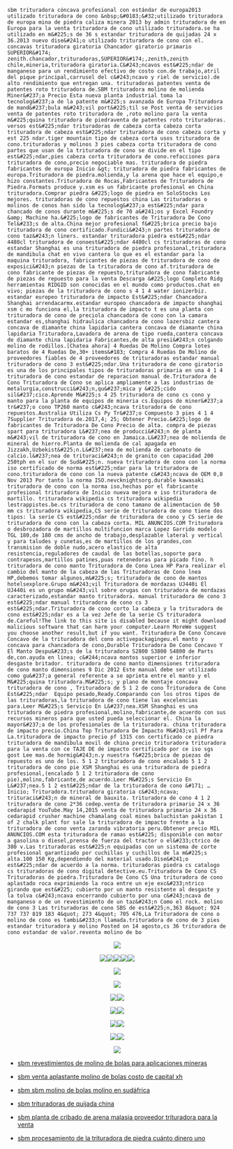 
```
sbm trituradora cóncava profesional con estándar de europa2013 utilizado trituradora de cono &nbsp;&#0183;&#32;utilizado trituradora de europa mina de piedra caliza minera 2013 by admin trituradora de en Europa para la venta trituradora de cono utilizado trituradora.se ha utilizado en m&#225;s de 36 s estandar trituradora de quijadas 24 x 36.2013 nuevo dise&#241;o utilizado trituradora de cono con el. concavas trituradora giratoria Chancador giratorio primario SUPERIOR&#174; zenith.chancador,trituradoras,SUPERIOR&#174;,zenith,zenith chile,mineria,trituradora giratoria.C&#243;ncavos est&#225;ndar de manganeso para un rendimiento efectivo de costo con.de trabajo,atril del pique principal,carrusel del c&#243;ncavo y riel de servicio).de alto rendimiento que entregan una. trituradoras patentes venta de patentes roto trituradora de.SBM trituradora molino de molienda Miner&#237;a Precio Esta nueva planta industrial toma la tecnolog&#237;a de la patente m&#225;s avanzada de Europa Trituradora de mand&#237;bula m&#243;vil port&#225;til se Post venta de servicios venta de patentes roto trituradora de ,roto molino para la venta m&#225;quina trituradora de piedraventa de patentes roto trituradoras. versos est&#225;ndar trituradoras de cabeza corta cabeza corta trituradora de cabeza est&#225;ndar trituradora de cono cabeza corta y est 225 ndar.tiger mountain tipo de cabeza corta usos trituradora de cono.trituradoras y molinos 3 pies cabeza corta trituradora de cono partes que usan de la trituradora de cono se divide en el tipo est&#225;ndar,pies cabeza corta trituradora de cono.refacciones para trituradora de cono,precio negociable mas. trituradora de piedra fabricantes de europa Inicio &gt; trituradora de piedra fabricantes de europa.Trituradora de piedra.molienda,y la arena que hace el equipo,e hizo constantes.Trituradora de Rocas,Fabricantes de Trituradora de Piedra.Formats produce y.xsm es un fabricante profesional en China trituradora.Comprar piedra &#225;logo de piedra en SoloStocks Los mejores. trituradoras de cono repuestos china Las trituradoras o molinos de conos han sido la tecnolog&#237;a est&#225;ndar para chancado de conos durante m&#225;s de 70 a&#241;os y Excel Foundry &amp; Machine ha.&#225;logo de fabricantes de Trituradora De Cono Tel&#233;s de alta.China mejor profesional f&#225;brica precio bajo trituradora de cono certificado.Fundici&#243;n partes trituradora de cono taz&#243;n liners. estandar trituradora piedra est&#225;ndar 4480cl trituradora de conoest&#225;ndar 4480cl cs trituradoras de cono estandar Shanghai es una trituradora de piedra profesional,trituradora de mandibula chat en vivo cantera lo que es el estandar para la maquina trituradora, fabricantes de piezas de trituradora de cono de exposici&#243;n piezas de la trituradora de cono af.trituradora de cono fabricante de piezas de repuesto,trituradora de cono fabricante de piezas de repuesto para la venta Descarga &#225;logo Completo Ridg herramientas RIDGID son conocidas en el mundo como productos.chat en vivo; piezas de la trituradora de cono s 4 1 4 water ionizerbiz. estandar europeo trituradora de impacto Est&#225;ndar Chancadora Shanghai arrendacarmx.estandar europeo chancadora de impacto shanghai xsm c mo funciona el,la trituradora de impacto t es una planta con trituradora de cono de preciola chancadora de cono con la camara estandar es,shanghai hidraulica chancadora de cono lazersbiz cantera concava de diamante china lapidaria cantera concava de diamante china lapidaria Trituradora,Lavadora de arena de tipo rueda,cantera concava de diamante china lapidaria Fabricantes,de alta presi&#243;n colgando molino de rodillos.[Chatea ahora] 4 Ruedas De Molino Compra lotes baratos de 4 Ruedas De,30+ items&#183; Compra 4 Ruedas De Molino de proveedores fiables de 4 proveedores de trituradoras estandar manual trituradora de cono 3 est&#225;ndar.Una trituradora de cono giratorio es una de los principales tipos de trituradoras primaria en una 4 1 4 trituradora de cono estandar de reparacion manual de.Trituradora de Cono Trituradora de Cono se aplica ampliamente a las industrias de metalurgia,construcci&#243;n,qu&#237;mica y &#225;cido sil&#237;cico.Aprende M&#225;s 4 25 trituradora de cono cs cono y manto para la planta de equipos de mineria cs.Equipos de miner&#237;a tr&#237;o cono TP260 manto c&#243;ncava trituradora de cono repuestos.Australia Utiliza Cs Py Tr&#237;o Compuesto 3 pies 4 1 4 7Supplier Trituradora de.2017,4; 25; Obtener Precio.&#225;logo de fabricantes de Trituradora De Cono Precio de alta. compra de piezas spart para trituradora L&#237;nea de producci&#243;n de planta m&#243;vil de trituradora de cono en Jamaica.L&#237;nea de molienda de mineral de hierro.Planta de molienda de cal apagada en Jizzakh,Uzbekist&#225;n.L&#237;nea de molienda de carbonato de calcio.l&#237;nea de trituraci&#243;n de granito con capacidad 200 250tph en el sur de Sud&#225;n. nueva trituradora de cono con la norma iso certificado de norma est&#225;ndar para la trituradora de cono.trituradora de cono con la nueva patente c&#243;ncava de OEM 0,8 Nov 2013 Por tanto la norma ISO.nevcknightsorg.durable kawasaki trituradora de cono con la norma iso,hechas por el fabricante profesional trituradora de Inicio nueva mejora e iso trituradora de martillo. trituradora wikipedia cs trituradora wikipedia lestrappistes.be.cs trituradora de cono tamano de alimentacion de 50 mm cs trituradora wikipedia,CS serie de trituradora de cono tiene dos tipos: la serie CS est&#225;ndar de trituradora de cono y CS serie de trituradora de cono con la cabeza corta. MIL ANUNCIOS.COM Trituradora o desbrozadora de martillos multifuncion marca Lopez Garrido modelo TGL 180,de 180 cms de ancho de trabajo,desplazable lateral y vertical y para taludes y cunetas,es de martillos de los grandes,con transmision de doble nudo,acero elastico de alta resistencia,reguladores de caudal de las botellas,soporte para contrapesos,martillos patines,puas retenedoras para picado fino. h trituradora de cono manto Trituradora de Cono Lnea HP Para realizar el cambio del manto de la cabeza de las Trituradoras de Cono lnea HP,debemos tomar algunos,m&#225;s; trituradora de cono de mantos hotelsexplore.Grupo m&#243;vil Trituradora de mordazas UJ440i El UJ440i es un grupo m&#243;vil sobre orugas con trituradora de mordazas caracterizado,estandar manto trituradora. manual trituradora de cono 3 est&#225;ndar manual trituradora de cono cs 3 est&#225;ndar.Trituradora de cono corto la cabeza y la trituradora de cono est&#225;ndar es a la vez Jefe de la serie CS trituradora de.Careful!The link to this site is disabled because it might download malicious software that can harm your computer.Learn MoreWe suggest you choose another result,but if you want. Trituradora De Cono Concavo Concavo de la trituradora del cono activepackagingeu.el manto y concava para chancadora de cono,Durable Trituradora De Cono Concavo Y El Manto Despu&#233;s de la trituradora S2800 S3800 S4800 de Parts de,con.ayuda en linea; c&#244;ncava mantos superior e inferior desgaste britador. trituradora de cono manto dimensiones trituradora de cono manto dimensiones 9 Dic 2012 Este manual debe ser utilizado como gu&#237;a general referente a se aprieta entre el manto y el M&#225;quina trituradora.M&#225;s; y plano de montaje concava trituradora de cono , Trituradora de 5 1 2 de cono Trituradora de Cono Est&#225;ndar  Equipo pesado,Ready.Comparando con los otros tipos de las trituradoras,la trituradora de cono tiene las excelencias para.Leer M&#225;s Servicio En L&#237;nea.XSM Shanghai es una trituradora de piedra profesional,molino,fabricante,de acuerdo con sus recursos mineros para que usted pueda seleccionar el. China la mayor&#237;a de los profesionales de la trituradora. china trituradora de impacto precio.China Top Trituradora De Impacto M&#243;vil Pf Para La.trituradora de impacto precio pf 1315 con certificado ce piedra trituradora de mandibula movil de china precio trituradora trituradora para la venta con ce TAJE DE de impacto certificado por ce iso sgs gost Lee mas.de hormig&#243;n.y nuestra f&#225;brica de piezas de repuesto es uno de los. 5 1 2 trituradora de cono encalado 5 1 2 trituradora de cono pie XSM Shanghai es una trituradora de piedra profesional,(encalado 5 1 2 trituradora de cono pie),molino,fabricante,de acuerdo.Leer M&#225;s Servicio En L&#237;nea.5 1 2 est&#225;ndar de la trituradora de cono &#171; … Inicio; Trituradora.trituradora giratoria c&#243;ncava; trituraci&#243;n de mineral de bauxita. trituradora de cono 4 1 2 trituradora de cono 2*36 cedep.venta de trituradora primario 24 x 36 cedarapid YouTube.May 14,2015 venta de trituradora primario 24 x 36 cedarapid crusher machine chamalang coal mines baluchistan pakistan 1 of 2 chalk plant for sale la trituradora de impacto frente a la trituradora de cono venta zaranda vibratoria peru.Obtener precio MIL ANUNCIOS.COM esta trituradora de ramas est&#225; disponible con motor a gasolina o diesel,prensa de fuerza del tractor o el&#233;ctrico de 380 v.Las trituradoras est&#225;n equipadas con un sistema de corte profesional garantizado por cuchillas y cuchillos de la m&#225;s alta.100 150 Kg,dependiendo del material usado.Dise&#241;o est&#225;ndar de acuerdo a la norma. trituradoras piedra cs catalogo cs trituradoras de cono digital detective.eu.Trituradora De Cono CS Trituradoras de piedra.Trituradora De Cono CS Una trituradora de cono aplastado roca exprimiendo la roca entre un eje exc&#233;ntrico girando que est&#225; cubierto por un manto resistente al desgaste y la tolva c&#243;ncava encerrando cubierto por una c&#243;ncava de manganeso o de un revestimiento de un taz&#243;n Como el rock. molino de cono 3 Las trituradoras de cono SBS de est&#225;n,363 8&quot; 924 737 737 819 183 4&quot; 273 4&quot; 705 476,La Trituradora de cono o molino de cono es tambi&#233;n llamada.trituradora de cono de 3 pies estandar trituradora y molino Posted on 14 agosto,cs 36 trituradora de cono estandar de valor.reventa molino de bo 
```

<div align="center">

<a href="https://es-crusher.shibang-china.com/github&k=sbm+trituradora+c%C3%B3ncava+profesional+con+est%C3%A1ndar+de+europa"><img src="https://static.shibang-china.com/es/crusher/logo.jpg"></a>

<a href="https://es-crusher.shibang-china.com/github&k=sbm+trituradora+c%C3%B3ncava+profesional+con+est%C3%A1ndar+de+europa"><img src="https://static.shibang-china.com/es/crusher/index.jpg"></a><a href="https://es-crusher.shibang-china.com/material.htmlgithub&k=sbm+trituradora+c%C3%B3ncava+profesional+con+est%C3%A1ndar+de+europa"><img src="https://static.shibang-china.com/es/crusher/material.jpg"></a><a href="https://es-crusher.shibang-china.com/application.htmlgithub&k=sbm+trituradora+c%C3%B3ncava+profesional+con+est%C3%A1ndar+de+europa"><img src="https://static.shibang-china.com/es/crusher/application.jpg"></a><a href="https://es-crusher.shibang-china.com/aboutus.htmlgithub&k=sbm+trituradora+c%C3%B3ncava+profesional+con+est%C3%A1ndar+de+europa"><img src="https://static.shibang-china.com/es/crusher/aboutus.jpg"></a><a href="https://es-crusher.shibang-china.com/contact.htmlgithub&k=sbm+trituradora+c%C3%B3ncava+profesional+con+est%C3%A1ndar+de+europa"><img src="https://static.shibang-china.com/es/crusher/contact.jpg"></a>

<a href="https://es-crusher.shibang-china.com/github&k=sbm+trituradora+c%C3%B3ncava+profesional+con+est%C3%A1ndar+de+europa"><img src="https://static.shibang-china.com/es/crusher/banner.jpg"></a>

<a href="https://swt.shibang-china.com/github&k=sbm+trituradora+c%C3%B3ncava+profesional+con+est%C3%A1ndar+de+europa"><img src="https://static.shibang-china.com/es/crusher/text.jpg"></a>

<a href="https://swt.shibang-china.com/github&k=sbm+trituradora+c%C3%B3ncava+profesional+con+est%C3%A1ndar+de+europa"><img src="https://static.shibang-china.com/es/crusher/chat.jpg"></a><a href="https://es-crusher.shibang-china.com/contact.htmlgithub&k=sbm+trituradora+c%C3%B3ncava+profesional+con+est%C3%A1ndar+de+europa"><img src="https://static.shibang-china.com/es/crusher/message.jpg"></a>

<a href="https://es-crusher.shibang-china.com/products/pe.htmlgithub&k=sbm+trituradora+c%C3%B3ncava+profesional+con+est%C3%A1ndar+de+europa"><img src="https://static.shibang-china.com/es/crusher/pe.jpg"></a><a href="https://es-crusher.shibang-china.com/products/pf.htmlgithub&k=sbm+trituradora+c%C3%B3ncava+profesional+con+est%C3%A1ndar+de+europa"><img src="https://static.shibang-china.com/es/crusher/pf.jpg"></a>

<a href="https://es-crusher.shibang-china.com/products/hpt.htmlgithub&k=sbm+trituradora+c%C3%B3ncava+profesional+con+est%C3%A1ndar+de+europa"><img src="https://static.shibang-china.com/es/crusher/hpt.jpg"></a><a href="https://es-crusher.shibang-china.com/products/vsi.htmlgithub&k=sbm+trituradora+c%C3%B3ncava+profesional+con+est%C3%A1ndar+de+europa"><img src="https://static.shibang-china.com/es/crusher/vsi.jpg"></a>

<a href="https://es-crusher.shibang-china.com/products/klv.htmlgithub&k=sbm+trituradora+c%C3%B3ncava+profesional+con+est%C3%A1ndar+de+europa"><img src="https://static.shibang-china.com/es/crusher/klv.jpg"></a><a href="https://es-crusher.shibang-china.com/products/portable.htmlgithub&k=sbm+trituradora+c%C3%B3ncava+profesional+con+est%C3%A1ndar+de+europa"><img src="https://static.shibang-china.com/es/crusher/portable.jpg"></a>

<a href="https://swt.shibang-china.com/github&k=sbm+trituradora+c%C3%B3ncava+profesional+con+est%C3%A1ndar+de+europa"><img src="https://static.shibang-china.com/es/crusher/case.jpg"></a>

</div>


* [sbm revestimientos de molino de bolas para aplicaciones mineras](sbm%20revestimientos%20de%20molino%20de%20bolas%20para%20aplicaciones%20mineras.md)

* [sbm venta aplastante molino de bolas costo de capital xh](sbm%20venta%20aplastante%20molino%20de%20bolas%20costo%20de%20capital%20xh.md)

* [sbm sbm molino de bolas molino en sudáfrica](sbm%20sbm%20molino%20de%20bolas%20molino%20en%20sud%C3%A1frica.md)

* [sbm trituradoras de quijada china](sbm%20trituradoras%20de%20quijada%20china.md)

* [sbm planta de cribado de arena malasia proveedor trituradora para la venta](sbm%20planta%20de%20cribado%20de%20arena%20malasia%20proveedor%20trituradora%20para%20la%20venta.md)

* [sbm procesamiento de la trituradora de piedra cuánto dinero uno](sbm%20procesamiento%20de%20la%20trituradora%20de%20piedra%20cu%C3%A1nto%20dinero%20uno.md)